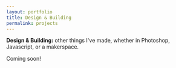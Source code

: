 ```yaml
---
layout: portfolio
title: Design & Building
permalink: projects
---
```


**Design & Building:** other things I've made, whether in Photoshop, Javascript, or a makerspace.

Coming soon!